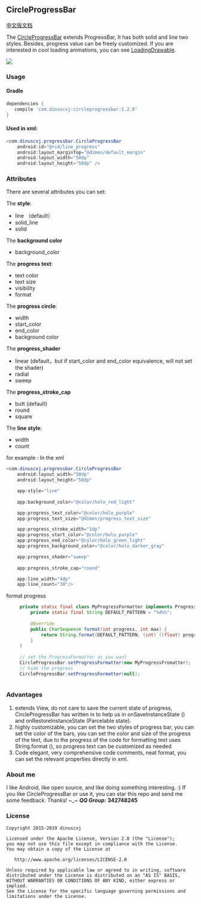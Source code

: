 
## CircleProgressBar
[中文版文档](https://github.com/dinuscxj/CircleProgressBar/blob/master/README-ZH.md)&nbsp;&nbsp;&nbsp;

The [CircleProgressBar](https://github.com/dinuscxj/CircleProgressBar) extends ProgressBar, It has both solid and line two styles. Besides, progress value can be freely customized.
If you are interested in cool loading animations, you can see [LoadingDrawable](https://github.com/dinuscxj/LoadingDrawable).

![](https://raw.githubusercontent.com/dinuscxj/CircleProgressBar/master/Preview/CircleProgressBar.gif?width=300)

### Usage

#### Gradle
 ```gradle
 dependencies {
    compile 'com.dinuscxj:circleprogressbar:1.2.0'
 }
 ```

#### Used in xml:

```java
<com.dinuscxj.progressbar.CircleProgressBar
	android:id="@+id/line_progress"
	android:layout_marginTop="@dimen/default_margin"
	android:layout_width="50dp"
	android:layout_height="50dp" />
```

### Attributes
There are several attributes you can set:

The **style**:

* line （default）
* solid_line
* solid

The **background color**

* background_color

The **progress text**:

* text color
* text size
* visibility
* format

The **progress circle**:

* width
* start_color
* end_color
* background color

The **progress_shader**

* linear (default，but if start_color and end_color equivalence, will not set the shader)
* radial
* sweep

The **progress_stroke_cap**

* butt (default)
* round
* square

The **line style**:

* width
* count

for example :
In the xml

```java
<com.dinuscxj.progressbar.CircleProgressBar
	android:layout_width="50dp"
	android:layout_height="50dp"

	app:style="line"
	
	app:background_color="@color/holo_red_light"

	app:progress_text_color="@color/holo_purple"
	app:progress_text_size="@dimen/progress_text_size"

	app:progress_stroke_width="1dp"
	app:progress_start_color="@color/holo_purple"
	app:progress_end_color="@color/holo_green_light"
	app:progress_background_color="@color/holo_darker_gray"

	app:progress_shader="sweep"
    
	app:progress_stroke_cap="round"

	app:line_width="4dp"
	app:line_count="30"/>
```

format progress
``` java
     private static final class MyProgressFormatter implements ProgressFormatter {
         private static final String DEFAULT_PATTERN = "%d%%";
 
         @Override
         public CharSequence format(int progress, int max) {
             return String.format(DEFAULT_PATTERN, (int) ((float) progress / (float) max * 100));
         }
     }
     
     // set the ProgressFormatter as you want
     CircleProgressBar.setProgressFormatter(new MyProgressFromatter);
     // hide the progress
     CircleProgressBar.setProgressFormatter(null);
     
```
### Advantages
1. extends View, do not care to save the current state of progress, CircleProgressBar has written in to help us in onSaveInstanceState () and onRestoreInstanceState (Parcelable state).
2. highly customizable, you can set the two styles of progress bar, you can set the color of the bars, you can set the color and size of the progress of the text, due to the progress of the code for formatting text uses String.format (), so progress text can be customized as needed
3. Code elegant, very comprehensive code comments, neat format, you can set the relevant properties directly in xml.

### About me
I like Android, like open source, and like doing something interesting. :)
If you like CircleProgressBar or use it, you can star this repo and send me some feedback. Thanks! ~_~
 ***QQ Group:*** **342748245**

### License
    Copyright 2015-2019 dinuscxj

    Licensed under the Apache License, Version 2.0 (the "License");
    you may not use this file except in compliance with the License.
    You may obtain a copy of the License at

       http://www.apache.org/licenses/LICENSE-2.0

    Unless required by applicable law or agreed to in writing, software
    distributed under the License is distributed on an "AS IS" BASIS,
    WITHOUT WARRANTIES OR CONDITIONS OF ANY KIND, either express or implied.
    See the License for the specific language governing permissions and
    limitations under the License.
